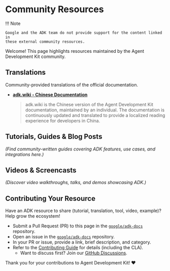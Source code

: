 # Community Resources

!!! Note

    Google and the ADK team do not provide support for the content linked in
    these external community resources.

Welcome! This page highlights resources maintained by the Agent Development Kit
community.

## Translations

Community-provided translations of the official documentation.

*   **[adk.wiki - Chinese Documentation](https://adk.wiki/)**
    > adk.wiki is the Chinese version of the Agent Development Kit
    > documentation, maintained by an individual. The documentation is
    > continuously updated and translated to provide a localized reading
    > experience for developers in China.

## Tutorials, Guides & Blog Posts

*(Find community-written guides covering ADK features, use cases, and
integrations here.)*

## Videos & Screencasts

*(Discover video walkthroughs, talks, and demos showcasing ADK.)*

## Contributing Your Resource

Have an ADK resource to share (tutorial, translation, tool, video, example)?
Help grow the ecosystem!

- Submit a Pull Request (PR) to this page in the
  [`google/adk-docs`](https://github.com/google/adk-docs/pulls) repository.
- Open an issue in the
  [`google/adk-docs`](https://github.com/google/adk-docs/issues) repository.
- In your PR or issue, provide a link, brief description, and category.
- Refer to the [Contributing Guide](contributing-guide.md) for details
  (including the CLA).
  - Want to discuss first? Join our
    [GitHub Discussions](https://github.com/google/adk-python/discussions).

Thank you for your contributions to Agent Development Kit! ❤️

